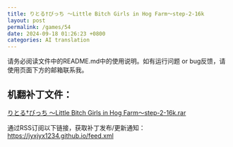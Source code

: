 ```yaml
---
title: りとる†びっち ～Little Bitch Girls in Hog Farm～step-2-16k
layout: post
permalink: /games/54
date: 2024-09-18 01:26:23 +0800
categories: AI translation
---
```



请务必阅读文件中的README.md中的使用说明。如有运行问题 or bug反馈，请使用页面下方的邮箱联系我。

## 机翻补丁文件：

[りとる†びっち ～Little Bitch Girls in Hog Farm～step-2-16k.rar](../resources/%E3%82%8A%E3%81%A8%E3%82%8B%E2%80%A0%E3%81%B3%E3%81%A3%E3%81%A1%20%EF%BD%9ELittle%20Bitch%20Girls%20in%20Hog%20Farm%EF%BD%9Estep-2-16k.rar)

 

通过RSS订阅以下链接，获取补丁发布/更新通知：https://jyxjyx1234.github.io/feed.xml

